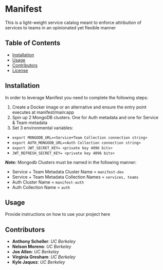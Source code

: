 # Manifest 
This is a light-weight service catalog meant to enforce attribution of services to teams in an opinionated yet flexible manner
## Table of Contents  
- [Installation](#installation) 
- [Usage](#usage) 
- [Contributors](#contributors) 
- [License](#license) 
## Installation 
In order to leverage Manifest you need to complete the following steps:
1. Create a Docker image or an alternative and ensure the entry point executes at manifest/main:app
2. Spin up 2 MongoDB clusters. One for Auth metadata and one for Service & Team metadata
3. Set 3 environmental variables:
 - `export MONGODB_URL=<Service+Team Collection connection string>`
 - `export AUTH_MONGODB_URL=<Auth Collection connection string>`
 - `export JWT_SECRET_KEY= <private key 4096 bits>`
 - `JWT_REFRESH_SECRET_KEY= <private key 4096 bits>`

***Note:***
Mongodb Clusters must be named in the following manner:

- Service + Team Metadata Cluster Name = `manifest-dev`
- Service + Team Metadata Collection Names = `services, teams`
- Auth Cluster Name = `manifest-auth`
- Auth Collection Name = `auth`

## Usage 
Provide instructions on how to use your project here

## Contributors
 - **Anthony Scheller**: *UC Berkeley*
 - **Nelson Moreno**: *UC Berkeley*
 - **Joe Allen**: *UC Berkeley*
 - **Virginia Gresham**: *UC Berkeley*
 - **Kyle Jaquez**: *UC Berkeley*
 
